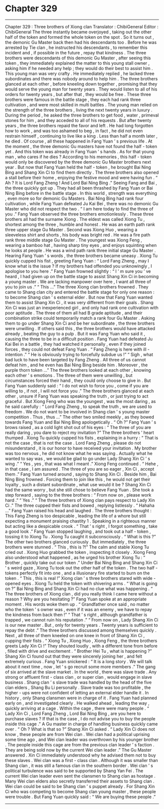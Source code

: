 
# Chapter 329


---

Chapter 329 : Three brothers of Xiong clan
Translator :
ChibiGeneral
Editor :
ChibiGeneral
The three instantly became overjoyed , taking out the other half of the token and formed the whole token on the spot .
So it turns out , the demonic Gu Master back then had his descendants too . Before he was arrested by Tie clan , he instructed his descendants , to remember this incident and , if possible in the future , repay that kindness .
The three brothers were descendants of this demonic Gu Master , after seeing this token , they immediately explained the matter to this young stall owner , asking him if he needed any help ; they would do their best to assist him .
This young man was very crafty .
He immediately replied , he lacked three subordinates and there was nobody around to help him .
The three brothers glanced at each other , before kneeling down together , promising that they would serve the young man for twenty years .
They would listen to all of his orders for twenty years , but after that , they would be free .
These three brothers were famous in the battle stage , they each had rank three cultivation , and were most skilled in multi battles .
The young man relied on the strength of the three brothers , living the next twenty years in luxury . During the period , he asked the three brothers to get food , water , primeval stones for him , and they acceded to all of his requests .
But after twenty years , the three brothers repaid the favor and left . He had long forgotten how to work , and was too ashamed to beg , in fact , he did not even restrain himself , continuing to live like a king . Less than half a month later , he died .
Of course , all these happened in Fang Yuan ’ s previous life .
At the moment , the three demonic Gu masters have not found the half - token yet . And this token was already in Fang Yuan ’ s hands . As for that young man ,
who cares if he dies ?
According to his memories , this half - token would only be discovered by the three demonic Gu Master brothers next year .
But now that Fang Yuan held the half - token , he brought Bai Ning Bing and Shang Xin Ci to find them directly .
The three brothers also opened a stall before their home , enjoying the festive mood and were having fun .
“ Ah ? It is Lord Fang Zheng ! And Lord Bai Ning Bing .” Seeing Fang and Bai , the three quickly got up .
They had all been thrashed by Fang Yuan or Bai Ning Bing before in the battle stage .
In this world , strength was everything , even more so for demonic Gu Masters . Bai Ning Bing had rank four cultivation , while Fang Yuan defeated Ju Kai Bei , there was no demonic Gu Master who did not respect the two .
“ I am here today to find the three of you .” Fang Yuan observed the three brothers emotionlessly .
These three brothers all had the surname Xiong .
The eldest was called Xiong Tu , shortest among the three , humble and honest . He was an earth path rank three upper stage Gu Master .
Second was Xiong Huo , wearing a sleeveless shirt and shorts , his body was bright red . He was a fire path rank three middle stage Gu Master .
The youngest was Xiong Feng , wearing a bamboo hat , having sharp tiny eyes , and enjoys squinting when he looks at people . He was a wind path rank three initial stage Gu Master .
Hearing Fang Yuan ’ s words , the three brothers became uneasy .
Xiong Tu quickly cupped his fist , greeting Fang Yuan : “ Lord Fang Zheng , may I know what is the issue ? If my brothers had offended you unknowingly , I apologise to you here .”
Fang Yuan frowned slightly : “ I ’ m sure you ’ ve heard , I had given up on the battle stage to assist Shang Xin Ci in becoming a young master . We are lacking manpower over here , I want all three of you to join us .”
“ This …” The three Xiong clan brothers frowned .
They came to Shang clan city and entered the battle stage for only one reason : to become Shang clan ’ s external elder .
But now that Fang Yuan wanted them to assist Shang Xin Ci , it was very different from their goals . Shang Xin Ci was just an inexperienced girl , and only had rank one cultivation with poor aptitude . The three of them all had B grade aptitude , and their combination strike could temporarily match a rank four Gu Master .
Asking them to go under Shang Xin Ci and be her subordinate , the three brothers were unwilling .
If others said this , the three brothers would have attacked already , beating the guy to a pulp . But it was Fang Yuan who said it , causing the three to be in a difficult position .
Fang Yuan had defeated Ju Kai Bei in a battle , they had watched it personally , even if they joined forces , they could not defeat Fang Yuan .
“ Fang Zheng is here with ill - intention .”
“ He is obviously trying to forcefully subdue us !”
“ Sigh , what bad luck to have been targeted by Fang Zheng . All three of us cannot defeat him , and he even has Bai Ning Bing beside him . Moreover , the purple thorn token …”
The three brothers looked at each other , knowing each other ’ s emotions . The three of them were unwilling , but circumstances forced their hand , they could only choose to give in .
But Fang Yuan suddenly said : “ I do not wish to force you , come if you are willing to , if not , I will not force you .”
The three brothers glanced at each other , unsure if Fang Yuan was speaking the truth , or just trying to act graceful .
But Xiong Feng who was the youngest , was the most daring , as he said carefully : “ Lord Fang Zheng , to speak the truth , we are used to freedom . We do not want to be involved in Shang clan ’ s young master competition . Thus , thus …”
The other two smiled meekly , as they bowed towards Fang Yuan and Bai Ning Bing apologetically .
“ Oh ?” Fang Yuan ’ s brows raised , as a cold light shot out of his eyes : “ The three of you are really daring , you dare to reject my invitation ?”
The three brothers ’ heart thumped .
Xiong Tu quickly cupped his fists , explaining in a hurry : “ That is not the case , that is not the case . Lord Fang Zheng , please do not misunderstand , it is our honor to have received your invitation . My brother was too nervous , he did not know what he was saying . Actually what he wanted to say was , we would be glad to go under Lady Shang Xin Ci ’ s wing .”
“ Yes , yes , that was what I meant .” Xiong Feng continued .
“ Hehe , in that case , I am assured . The three of you are so eager , Xin Ci , accept them .” Fang Yuan turned around , saying to Shang Xin Ci .
Beside him , Bai Ning Bing frowned . Forcing them to join like this , he would not get their loyalty , such a distant subordinate , what use would it be ?
Shang Xin Ci had the same worry , but she still chose to believe Fang Yuan . She took a step forward , saying to the three brothers : “ From now on , please work hard .”
“ Yes .”
“ The three brothers of Xiong clan pays respect to Lady Xin Ci .”
The three cupped their fists and bowed , replying listlessly .
“ Hahaha …” Fang Yuan raised his head and laughed .
The three brothers thought :
This Fang Zheng is too despicable , leading the life of a whore but still expecting a monument praising chastity
1
. Speaking in a righteous manner but acting like a despicable crook .
“ That ’ s right , I forgot something , take a good look .” Fang Yuan stopped laughing , and took out a half - token , tossing it to Xiong Tu .
Xiong Tu caught it subconsciously .
“ What is this ?” The other two brothers glanced curiously .
But immediately , the three brothers were stunned .
“ This , this is ?!” The calm and stable Xiong Tu cried out .
Xiong Huo grabbed the token , inspecting it closely .
Xiong Feng also understood what happened , as he urged his brother Xiong Tu : “ Brother , quickly take out our token .”
Under Bai Ning Bing and Shang Xin Ci ’ s weird gaze , Xiong Tu took out the other half of the token .
The two half - tokens perfectly fit into one , and a illusionary fire started to burn on the token .
“ This , this is real !” Xiong clan ’ s three brothers stared with wide - opened eyes .
Xiong Tu held the token with shivering arms .
“ What is going on ?” Bai Ning Bing and Shang Xin Ci had no clue what was happening .
“ The three brothers of Xiong clan , did you really think I came here without a reason ? Why are you hesitating ?” Fang Yuan spoke at an appropriate moment .
His words woke them up .
“ Grandfather once said , no matter who the token ’ s owner was , even if it was an enemy , we have to repay the kindness from back then !”
“ That ’ s right , although grandfather is trapped , we cannot ruin his reputation .”
“ From now on , Lady Shang Xin Ci is our new master . But , only for twenty years . Twenty years is sufficient to repay the debt .”
The three brothers discussed among themselves quickly .
Next , all three of them kneeled on one knee in front of Shang Xin Ci , cupping their fists .
“ Xiong Tu , Xiong Huo , Xiong Feng , the three brothers greets Lady Xin Ci !” They shouted loudly , with a different tone from before , filled with drive and excitement .
“ Brother Hei Tu , what is happening ?” Shang Xin Ci found out that they were sincerely joining her , and felt extremely curious .
Fang Yuan snickered : “ It is a long story . We will talk about it next time , now , let ’ s go recruit some more members .”
The gang of six arrived at the slave market .
In the world , there was slave trade . Any strong or affluent first - class clan , or super clan , would engage in slave business .
Shang clan ’ s slave trade was handled by the head of the five clan elders , Shang Bu Li personally .
Slave trade was too profitable , the higher - ups were not confident of letting an external elder handle it . In history , only Shang clansmen were in charge of it .
Fang Yuan had planned early on , and investigated clearly . He walked ahead , leading the way , quickly arriving at a cage .
Within the cage , there were many people .
“ Lady Xin Ci , Lord Fang Zheng , Lord Bai Ning Bing , are you here to purchase slaves ? If that is the case , I do not advise you to buy the people inside this cage .” A Gu master in charge of handling business quickly came over .
“ Oh ? What is that so ?” Shang Xin Ci asked .
“ Lady Xin Ci does not know , these people are from Wei clan . Wei clan had a political uprising some time ago , and Wei clan leader was overthrown by his younger brother . The people inside this cage are from the previous clan leader ’ s faction . They are being sold now by the current Wei clan leader .” The Gu Master answered .
Xin Ci immediately understood why he advised them not to buy these slaves .
Wei clan was a first - class clan . Although it was smaller than Shang clan , it was still a famous clan in the southern border .
Wei clan ’ s political turbulence was said to be supported by Shang Yan Fei . The current Wei clan leader even sent the clansmen to Shang clan as hostage . Many Wei clan elders also secretly transferred their assets to Shang clan .
Wei clan could be said to be Shang clan ’ s puppet already .
For Shang Xin Ci who was competing to become Shang clan young master , these people were trouble .
But Fang Yuan quickly said : “ We are buying these people .”

---

